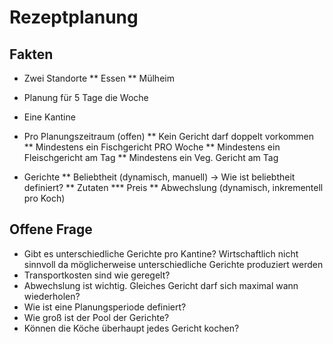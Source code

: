 # Rezeptplanung

## Fakten

* Zwei Standorte
** Essen
** Mülheim

* Planung für 5 Tage die Woche
* Eine Kantine

* Pro Planungszeitraum (offen)
** Kein Gericht darf doppelt vorkommen
** Mindestens ein Fischgericht PRO Woche
** Mindestens ein Fleischgericht am Tag
** Mindestens ein Veg. Gericht am Tag

* Gerichte
** Beliebtheit (dynamisch, manuell) -> Wie ist beliebtheit definiert? 
** Zutaten
*** Preis
** Abwechslung (dynamisch, inkrementell pro Koch)

## Offene Frage

* Gibt es unterschiedliche Gerichte pro Kantine? Wirtschaftlich nicht sinnvoll da möglicherweise unterschiedliche Gerichte produziert werden
* Transportkosten sind wie geregelt?
* Abwechslung ist wichtig. Gleiches Gericht darf sich maximal wann wiederholen?
* Wie ist eine Planungsperiode definiert?
* Wie groß ist der Pool der Gerichte?
* Können die Köche überhaupt jedes Gericht kochen?
